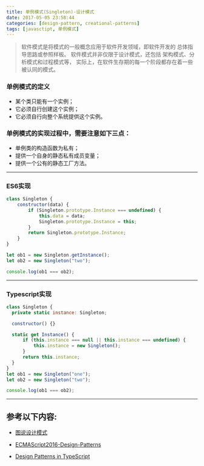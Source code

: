 ```yaml
---
title: 单例模式(Singleton)-设计模式
date: 2017-05-05 23:58:44
categories: [design-pattern, creational-patterns]
tags: [javasctipt, 单例模式]
---
```

> 软件模式是将模式的一般概念应用于软件开发领域，即软件开发的 总体指导思路或参照样板。
> 软件模式并非仅限于设计模式，还包括 架构模式、分析模式和过程模式等，
> 实际上，在软件生存期的每一个阶段都存在着一些被认同的模式。

### 单例模式的定义
- 某个类只能有一个实例；
- 它必须自行创建这个实例；
- 它必须自行向整个系统提供这个实例。

### 单例模式的实现过程中，需要注意如下三点：
- 单例类的构造函数为私有；
- 提供一个自身的静态私有成员变量；
- 提供一个公有的静态工厂方法。

---

### ES6实现
``` js
class Singleton {
    constructor(data) {
        if (Singleton.prototype.Instance === undefined) {
            this.data = data;
            Singleton.prototype.Instance = this;
        }
        return Singleton.prototype.Instance;
    }
}

let ob1 = new Singleton.getInstance();
let ob2 = new Singleton("two");

console.log(ob1 === ob2);
```
---

### Typescript实现
``` js
class Singleton {
  private static instance: Singleton;

  constructor() {}

  static get Instance() {
      if (this.instance === null || this.instance === undefined) {
          this.instance = new Singleton();
      }
      return this.instance;
  }
}
let ob1 = new Singleton("one");
let ob2 = new Singleton("two");

console.log(ob1 === ob2);
```
---

## 参考以下内容:
 - [图说设计模式](https://design-patterns.readthedocs.io/zh_CN/latest/)

 - [ECMAScript2016-Design-Patterns](https://github.com/ryouaki/ECMAScript2016-Design-Patterns)
 - [Design Patterns in TypeScript](https://github.com/torokmark/design_patterns_in_typescript)
